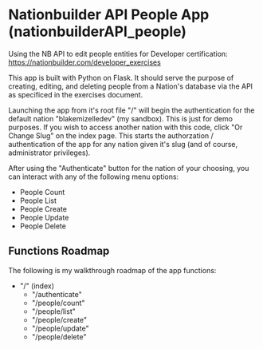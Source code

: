 # Nationbuilder API People App (nationbuilderAPI_people) #
Using the NB API to edit people entities for Developer certification: https://nationbuilder.com/developer_exercises

This app is built with Python on Flask. It should serve the purpose of creating, editing, and deleting people from a Nation's database via the API as specificed in the exercises document.

Launching the app from it's root file "/" will begin the authentication for the default nation "blakemizelledev" (my sandbox). This is just for demo purposes. If you wish to access another nation with this code, click "Or Change Slug" on the index page. This starts the authorzation / authentication of the app for any nation given it's slug (and of course, administrator privileges).

After using the "Authenticate" button for the nation of your choosing, you can interact with any of the following menu options:

- People Count
- People List
- People Create
- People Update
- People Delete

## Functions Roadmap ##
The following is my walkthrough roadmap of the app functions:

- "/" (index)
  - "/authenticate"
   - "/people/count"
   - "/people/list"
   - "/people/create"
   - "/people/update"
   - "/people/delete"
